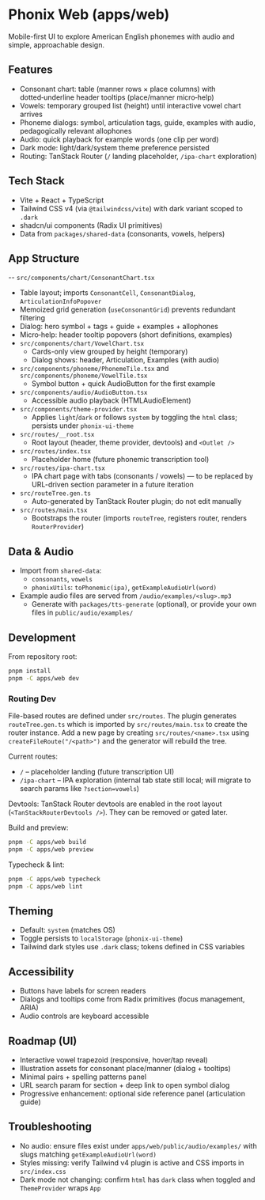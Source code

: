 # Phonix Web (apps/web)

Mobile-first UI to explore American English phonemes with audio and simple, approachable design.

## Features

- Consonant chart: table (manner rows × place columns) with dotted‑underline header tooltips (place/manner micro‑help)
- Vowels: temporary grouped list (height) until interactive vowel chart arrives
- Phoneme dialogs: symbol, articulation tags, guide, examples with audio, pedagogically relevant allophones
- Audio: quick playback for example words (one clip per word)
- Dark mode: light/dark/system theme preference persisted
- Routing: TanStack Router (`/` landing placeholder, `/ipa-chart` exploration)

## Tech Stack

- Vite + React + TypeScript
- Tailwind CSS v4 (via `@tailwindcss/vite`) with dark variant scoped to `.dark`
- shadcn/ui components (Radix UI primitives)
- Data from `packages/shared-data` (consonants, vowels, helpers)

## App Structure

-- `src/components/chart/ConsonantChart.tsx`
  - Table layout; imports `ConsonantCell`, `ConsonantDialog`, `ArticulationInfoPopover`
  - Memoized grid generation (`useConsonantGrid`) prevents redundant filtering
  - Dialog: hero symbol + tags + guide + examples + allophones
  - Micro‑help: header tooltip popovers (short definitions, examples)
- `src/components/chart/VowelChart.tsx`
  - Cards-only view grouped by height (temporary)
  - Dialog shows: header, Articulation, Examples (with audio)
- `src/components/phoneme/PhonemeTile.tsx` and `src/components/phoneme/VowelTile.tsx`
  - Symbol button + quick AudioButton for the first example
- `src/components/audio/AudioButton.tsx`
  - Accessible audio playback (HTMLAudioElement)
- `src/components/theme-provider.tsx`
  - Applies `light`/`dark` or follows `system` by toggling the `html` class; persists under `phonix-ui-theme`
- `src/routes/__root.tsx`
  - Root layout (header, theme provider, devtools) and `<Outlet />`
- `src/routes/index.tsx`
  - Placeholder home (future phonemic transcription tool)
- `src/routes/ipa-chart.tsx`
  - IPA chart page with tabs (consonants / vowels) — to be replaced by URL-driven section parameter in a future iteration
- `src/routeTree.gen.ts`
  - Auto-generated by TanStack Router plugin; do not edit manually
- `src/routes/main.tsx`
  - Bootstraps the router (imports `routeTree`, registers router, renders `RouterProvider`)

## Data & Audio

- Import from `shared-data`:
  - `consonants`, `vowels`
  - `phonixUtils`: `toPhonemic(ipa)`, `getExampleAudioUrl(word)`
- Example audio files are served from `/audio/examples/<slug>.mp3`
  - Generate with `packages/tts-generate` (optional), or provide your own files in `public/audio/examples/`

## Development

From repository root:

```sh
pnpm install
pnpm -C apps/web dev
```

### Routing Dev

File-based routes are defined under `src/routes`. The plugin generates `routeTree.gen.ts` which is imported by `src/routes/main.tsx` to create the router instance. Add a new page by creating `src/routes/<name>.tsx` using `createFileRoute("/<path>")` and the generator will rebuild the tree.

Current routes:

- `/` – placeholder landing (future transcription UI)
- `/ipa-chart` – IPA exploration (internal tab state still local; will migrate to search params like `?section=vowels`)

Devtools: TanStack Router devtools are enabled in the root layout (`<TanStackRouterDevtools />`). They can be removed or gated later.

Build and preview:

```sh
pnpm -C apps/web build
pnpm -C apps/web preview
```

Typecheck & lint:

```sh
pnpm -C apps/web typecheck
pnpm -C apps/web lint
```

## Theming

- Default: `system` (matches OS)
- Toggle persists to `localStorage` (`phonix-ui-theme`)
- Tailwind dark styles use `.dark` class; tokens defined in CSS variables

## Accessibility

- Buttons have labels for screen readers
- Dialogs and tooltips come from Radix primitives (focus management, ARIA)
- Audio controls are keyboard accessible

## Roadmap (UI)

- Interactive vowel trapezoid (responsive, hover/tap reveal)
- Illustration assets for consonant place/manner (dialog + tooltips)
- Minimal pairs + spelling patterns panel
- URL search param for section + deep link to open symbol dialog
- Progressive enhancement: optional side reference panel (articulation guide)

## Troubleshooting

- No audio: ensure files exist under `apps/web/public/audio/examples/` with slugs matching `getExampleAudioUrl(word)`
- Styles missing: verify Tailwind v4 plugin is active and CSS imports in `src/index.css`
- Dark mode not changing: confirm `html` has `dark` class when toggled and `ThemeProvider` wraps `App`
